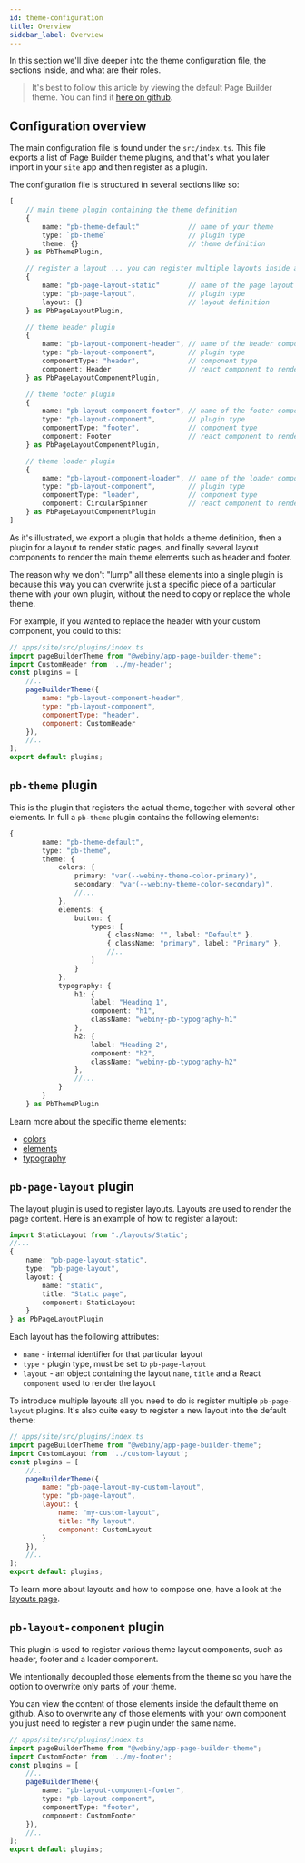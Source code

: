 ```yaml
---
id: theme-configuration
title: Overview
sidebar_label: Overview
---
```


In this section we'll dive deeper into the theme configuration file, the sections inside, and what are their roles. 

> It's best to follow this article by viewing the default Page Builder theme. You can find it [here on github](https://github.com/webiny/webiny-js/blob/master/packages/app-page-builder-theme).

## Configuration overview

The main configuration file is found under the `src/index.ts`. This file exports a list of Page Builder theme plugins, and that's what you later import in your `site` app and then register as a plugin. 

The configuration file is structured in several sections like so:

```ts
[
    // main theme plugin containing the theme definition
    {
        name: "pb-theme-default"            // name of your theme
        type: `pb-theme`                    // plugin type
        theme: {}                           // theme definition
    } as PbThemePlugin,

    // register a layout ... you can register multiple layouts inside a single theme
    {
        name: "pb-page-layout-static"       // name of the page layout
        type: "pb-page-layout",             // plugin type
        layout: {}                          // layout definition
    } as PbPageLayoutPlugin,

    // theme header plugin
    {
        name: "pb-layout-component-header", // name of the header component
        type: "pb-layout-component",        // plugin type
        componentType: "header",            // component type
        component: Header                   // react component to render the header
    } as PbPageLayoutComponentPlugin,

    // theme footer plugin
    {
        name: "pb-layout-component-footer", // name of the footer component
        type: "pb-layout-component",        // plugin type
        componentType: "footer",            // component type
        component: Footer                   // react component to render the footer
    } as PbPageLayoutComponentPlugin,

    // theme loader plugin
    {
        name: "pb-layout-component-loader", // name of the loader component
        type: "pb-layout-component",        // plugin type
        componentType: "loader",            // component type
        component: CircularSpinner          // react component to render the loader
    } as PbPageLayoutComponentPlugin
]
```

As it's illustrated, we export a plugin that holds a theme definition, then a plugin for a layout to render static pages, and finally several layout components to render the main theme elements such as header and footer.

The reason why we don't "lump" all these elements into a single plugin is because this way you can overwrite just a specific piece of a particular theme with your own plugin, without the need to copy or replace the whole theme. 

For example, if you wanted to replace the header with your custom component, you could to this:

```js
// apps/site/src/plugins/index.ts
import pageBuilderTheme from "@webiny/app-page-builder-theme";
import CustomHeader from '../my-header';
const plugins = [
    //..
    pageBuilderTheme({
        name: "pb-layout-component-header",
        type: "pb-layout-component",
        componentType: "header",
        component: CustomHeader
    }),
    //..
];
export default plugins;
```

## `pb-theme` plugin
This is the plugin that registers the actual theme, together with several other elements.
In full a `pb-theme` plugin contains the following elements:
```ts
{
        name: "pb-theme-default",
        type: "pb-theme",
        theme: {
            colors: {
                primary: "var(--webiny-theme-color-primary)",
                secondary: "var(--webiny-theme-color-secondary)",
                //...
            },
            elements: {
                button: {
                    types: [
                        { className: "", label: "Default" },
                        { className: "primary", label: "Primary" },
                        //..
                    ]
                }
            },
            typography: {
                h1: {
                    label: "Heading 1",
                    component: "h1",
                    className: "webiny-pb-typography-h1"
                },
                h2: {
                    label: "Heading 2",
                    component: "h2",
                    className: "webiny-pb-typography-h2"
                },
                //...
            }
        }
    } as PbThemePlugin
```
Learn more about the specific theme elements:
- [colors](/docs/webiny-apps/page-builder/theme-development/colors) 
- [elements](/docs/webiny-apps/page-builder/theme-development/elements) 
- [typography](/docs/webiny-apps/page-builder/theme-development/typography)

## `pb-page-layout` plugin

The layout plugin is used to register layouts. Layouts are used to render the page content. 
Here is an example of how to register a layout:
```ts
import StaticLayout from "./layouts/Static";
//...
{
    name: "pb-page-layout-static",
    type: "pb-page-layout",
    layout: {
        name: "static",
        title: "Static page",
        component: StaticLayout
    }
} as PbPageLayoutPlugin
```

Each layout has the following attributes:

- `name` - internal identifier for that particular layout
- `type` - plugin type, must be set to `pb-page-layout`
- `layout` - an object containing the layout `name`, `title` and a React `component` used to render the layout


To introduce multiple layouts all you need to do is register multiple `pb-page-layout` plugins.
It's also quite easy to register a new layout into the default theme:


```js
// apps/site/src/plugins/index.ts
import pageBuilderTheme from "@webiny/app-page-builder-theme";
import CustomLayout from '../custom-layout';
const plugins = [
    //..
    pageBuilderTheme({
        name: "pb-page-layout-my-custom-layout",
        type: "pb-page-layout",
        layout: {
            name: "my-custom-layout",
            title: "My layout",
            component: CustomLayout
        }
    }),
    //..
];
export default plugins;
```

To learn more about layouts and how to compose one, have a look at the [layouts page](/docs/webiny-apps/page-builder/theme-development/layouts).

## `pb-layout-component` plugin
This plugin is used to register various theme layout components, such as header, footer and a loader component. 

We intentionally decoupled those elements from the theme so you have the option to overwrite only parts of your theme. 

You can view the content of those elements inside the default theme on github. Also to overwrite any of those elements with your own component you just need to register a new plugin under the same name. 

```ts
// apps/site/src/plugins/index.ts
import pageBuilderTheme from "@webiny/app-page-builder-theme";
import CustomFooter from '../my-footer';
const plugins = [
    //..
    pageBuilderTheme({
        name: "pb-layout-component-footer",
        type: "pb-layout-component",
        componentType: "footer",
        component: CustomFooter
    }),
    //..
];
export default plugins;
```